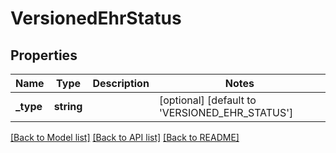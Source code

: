 # VersionedEhrStatus

## Properties
Name | Type | Description | Notes
------------ | ------------- | ------------- | -------------
**_type** | **string** |  | [optional] [default to 'VERSIONED_EHR_STATUS']

[[Back to Model list]](../../README.md#documentation-for-models) [[Back to API list]](../../README.md#documentation-for-api-endpoints) [[Back to README]](../../README.md)

